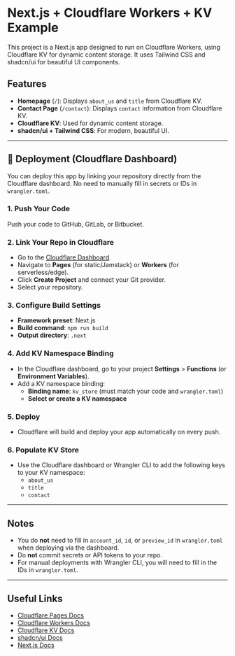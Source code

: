 # Next.js + Cloudflare Workers + KV Example

This project is a Next.js app designed to run on Cloudflare Workers, using Cloudflare KV for dynamic content storage. It uses Tailwind CSS and shadcn/ui for beautiful UI components.

## Features
- **Homepage** (`/`): Displays `about_us` and `title` from Cloudflare KV.
- **Contact Page** (`/contact`): Displays `contact` information from Cloudflare KV.
- **Cloudflare KV**: Used for dynamic content storage.
- **shadcn/ui + Tailwind CSS**: For modern, beautiful UI.

---

## 🚀 Deployment (Cloudflare Dashboard)

You can deploy this app by linking your repository directly from the Cloudflare dashboard. No need to manually fill in secrets or IDs in `wrangler.toml`.

### 1. Push Your Code
Push your code to GitHub, GitLab, or Bitbucket.

### 2. Link Your Repo in Cloudflare
- Go to the [Cloudflare Dashboard](https://dash.cloudflare.com/).
- Navigate to **Pages** (for static/Jamstack) or **Workers** (for serverless/edge).
- Click **Create Project** and connect your Git provider.
- Select your repository.

### 3. Configure Build Settings
- **Framework preset**: Next.js
- **Build command**: `npm run build`
- **Output directory**: `.next`

### 4. Add KV Namespace Binding
- In the Cloudflare dashboard, go to your project **Settings** > **Functions** (or **Environment Variables**).
- Add a KV namespace binding:
  - **Binding name**: `kv_store` (must match your code and `wrangler.toml`)
  - **Select or create a KV namespace**

### 5. Deploy
- Cloudflare will build and deploy your app automatically on every push.

### 6. Populate KV Store
- Use the Cloudflare dashboard or Wrangler CLI to add the following keys to your KV namespace:
  - `about_us`
  - `title`
  - `contact`

---

## Notes
- You do **not** need to fill in `account_id`, `id`, or `preview_id` in `wrangler.toml` when deploying via the dashboard.
- Do **not** commit secrets or API tokens to your repo.
- For manual deployments with Wrangler CLI, you will need to fill in the IDs in `wrangler.toml`.

---

## Useful Links
- [Cloudflare Pages Docs](https://developers.cloudflare.com/pages/)
- [Cloudflare Workers Docs](https://developers.cloudflare.com/workers/)
- [Cloudflare KV Docs](https://developers.cloudflare.com/kv/)
- [shadcn/ui Docs](https://ui.shadcn.com/)
- [Next.js Docs](https://nextjs.org/docs)
